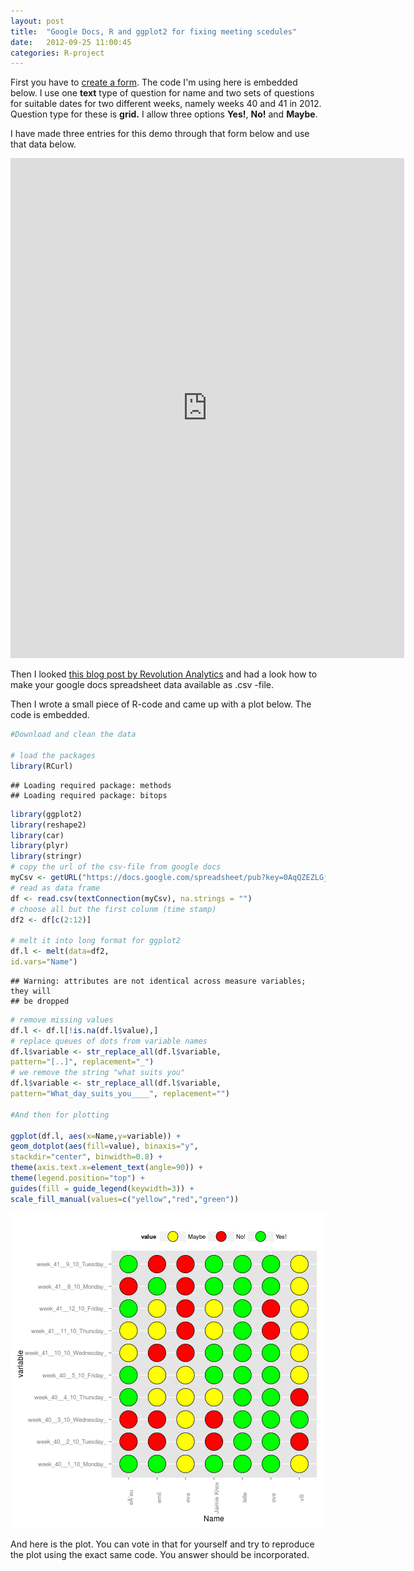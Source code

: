 ```yaml
---
layout: post
title:  "Google Docs, R and ggplot2 for fixing meeting scedules"
date:   2012-09-25 11:00:45
categories: R-project
---
```



First you have to [create a form](http://support.google.com/docs/bin/answer.py?hl=en&amp;answer=87809). The code I'm using here is embedded below. I use one **text** type of question for name and two sets of questions for suitable dates for two different weeks, namely weeks 40 and 41 in 2012. Question type for these is **grid.** I allow three options **Yes!**, **No!** and **Maybe**.

I have made three entries for this demo through that form below and use that data below.

<p><iframe src="https://docs.google.com/spreadsheet/embeddedform?formkey=dHAtUmdPcGVNMDlkUzh4SFhWMDBqT3c6MQ" frameborder="0" marginwidth="0" marginheight="0" width="630" height="800">Ladataan...</iframe></p>

Then I looked [this blog post by Revolution Analytics](http://blog.revolutionanalytics.com/2009/09/how-to-use-a-google-spreadsheet-as-data-in-r.html) and had a look how to make your google docs spreadsheet data available as .csv -file.

Then I wrote a small piece of R-code and came up with a plot below. The code is embedded.


```r
#Download and clean the data
 
# load the packages
library(RCurl)
```

```
## Loading required package: methods
## Loading required package: bitops
```

```r
library(ggplot2)
library(reshape2)
library(car)
library(plyr)
library(stringr)
# copy the url of the csv-file from google docs
myCsv <- getURL("https://docs.google.com/spreadsheet/pub?key=0AqQZEZLGjzKAdHAtUmdPcGVNMDlkUzh4SFhWMDBqT3c&single=true&gid=0&output=csv")
# read as data frame
df <- read.csv(textConnection(myCsv), na.strings = "")
# choose all but the first colunm (time stamp)
df2 <- df[c(2:12)]
 
# melt it into long format for ggplot2
df.l <- melt(data=df2,
id.vars="Name")
```

```
## Warning: attributes are not identical across measure variables; they will
## be dropped
```

```r
# remove missing values
df.l <- df.l[!is.na(df.l$value),]
# replace queues of dots from variable names
df.l$variable <- str_replace_all(df.l$variable,
pattern="[..]", replacement="_")
# we remove the string "what suits you"
df.l$variable <- str_replace_all(df.l$variable,
pattern="What_day_suits_you____", replacement="")
 
#And then for plotting
 
ggplot(df.l, aes(x=Name,y=variable)) +
geom_dotplot(aes(fill=value), binaxis="y",
stackdir="center", binwidth=0.8) +
theme(axis.text.x=element_text(angle=90)) +
theme(legend.position="top") +
guides(fill = guide_legend(keywidth=3)) +
scale_fill_manual(values=c("yellow","red","green"))
```

![plot of chunk unnamed-chunk-1](/figure/source/2012-09-25-google-docs-meeting-schedule/unnamed-chunk-1.png) 

And here is the plot. You can vote in that for yourself and try to reproduce the plot using the exact same code. You answer should be incorporated.

[jekyll-gh]: https://github.com/mojombo/jekyll
[jekyll]:    http://jekyllrb.com
